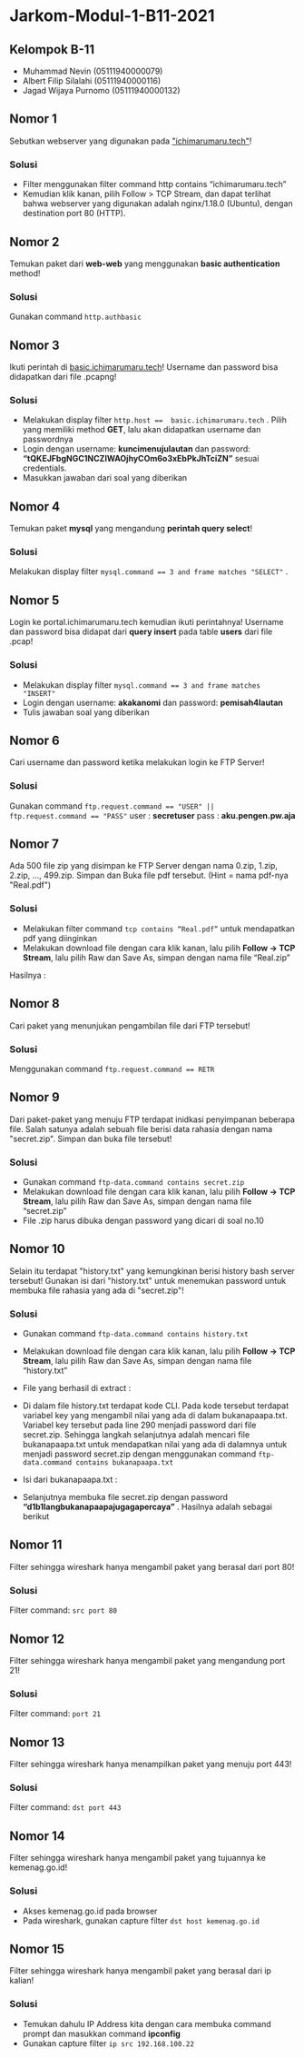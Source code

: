 # Jarkom-Modul-1-B11-2021

## **Kelompok B-11**
- Muhammad Nevin        (05111940000079)
- Albert Filip Silalahi (05111940000116)
- Jagad Wijaya Purnomo	(05111940000132)

## **Nomor 1**
Sebutkan webserver yang digunakan pada <a href='ichimarumaru.tech'>"ichimarumaru.tech"</a>!

### Solusi
- Filter menggunakan filter command http contains “ichimarumaru.tech”
- Kemudian klik kanan, pilih Follow > TCP Stream, dan dapat terlihat bahwa webserver yang digunakan adalah nginx/1.18.0 (Ubuntu), dengan destination port 80 (HTTP).

## **Nomor 2**
Temukan paket dari **web-web** yang menggunakan **basic authentication** method!

### Solusi
Gunakan command ``` http.authbasic ```

## **Nomor 3**
Ikuti perintah di <a href='basic.ichimarumaru.tech'>basic.ichimarumaru.tech</a>! Username dan password bisa didapatkan dari file .pcapng!

### Solusi
- Melakukan display filter ``` http.host ==  basic.ichimarumaru.tech ``` . Pilih yang memiliki method **GET**, lalu akan didapatkan username dan passwordnya
- Login dengan username: **kuncimenujulautan** dan password: **“tQKEJFbgNGC1NCZlWAOjhyCOm6o3xEbPkJhTciZN”** sesuai credentials.
- Masukkan jawaban dari soal yang diberikan


## **Nomor 4**
Temukan paket **mysql** yang mengandung **perintah query select**!

### Solusi
Melakukan display filter ``` mysql.command == 3 and frame matches "SELECT" ``` . 


## **Nomor 5**
Login ke portal.ichimarumaru.tech kemudian ikuti perintahnya! Username dan password bisa didapat dari **query insert** pada table **users** dari file .pcap!

### Solusi
- Melakukan display filter ``` mysql.command == 3 and frame matches "INSERT" ```
- Login dengan username: **akakanomi** dan password: **pemisah4lautan**
- Tulis jawaban soal yang diberikan

## **Nomor 6**
Cari username dan password ketika melakukan login ke FTP Server!

### Solusi
Gunakan command ``` ftp.request.command == "USER" || ftp.request.command == "PASS" ```
user		: **secretuser**
pass		: **aku.pengen.pw.aja**

## **Nomor 7**
Ada 500 file zip yang disimpan ke FTP Server dengan nama 0.zip, 1.zip, 2.zip, ..., 499.zip. Simpan dan Buka file pdf tersebut. (Hint = nama pdf-nya "Real.pdf")

### Solusi
- Melakukan filter command ``` tcp contains “Real.pdf” ``` untuk mendapatkan pdf yang diinginkan
- Melakukan download file dengan cara klik kanan, lalu pilih **Follow -> TCP Stream**, lalu pilih Raw dan Save As, simpan dengan nama file “Real.zip”

Hasilnya :


## **Nomor 8**
Cari paket yang menunjukan pengambilan file dari FTP tersebut!

### Solusi
Menggunakan command ``` ftp.request.command == RETR ```

## **Nomor 9**
Dari paket-paket yang menuju FTP terdapat inidkasi penyimpanan beberapa file. Salah satunya adalah sebuah file berisi data rahasia dengan nama "secret.zip". Simpan dan buka file tersebut!

### Solusi
- Gunakan command ``` ftp-data.command contains secret.zip ```
- Melakukan download file dengan cara klik kanan, lalu pilih **Follow -> TCP Stream**, lalu pilih Raw dan Save As, simpan dengan nama file “secret.zip”
- File .zip harus dibuka dengan password yang dicari di soal no.10

## **Nomor 10**
Selain itu terdapat "history.txt" yang kemungkinan berisi history bash server tersebut! Gunakan isi dari "history.txt" untuk menemukan password untuk membuka file rahasia yang ada di "secret.zip"!

### Solusi
- Gunakan command ``` ftp-data.command contains history.txt ```
- Melakukan download file dengan cara klik kanan, lalu pilih **Follow -> TCP Stream**, lalu pilih Raw dan Save As, simpan dengan nama file “history.txt”
- File yang berhasil di extract :

- Di dalam file history.txt terdapat kode CLI. Pada kode tersebut terdapat variabel key yang mengambil nilai yang ada di dalam bukanapaapa.txt. Variabel key tersebut pada line 290 menjadi password dari file secret.zip. Sehingga langkah selanjutnya adalah mencari file bukanapaapa.txt untuk mendapatkan nilai yang ada di dalamnya untuk menjadi password secret.zip dengan menggunakan command ``` ftp-data.command contains bukanapaapa.txt ```
- Isi dari bukanapaapa.txt :

- Selanjutnya membuka file secret.zip dengan password **“d1b1langbukanapaapajugagapercaya”** . Hasilnya adalah sebagai berikut



## **Nomor 11**
Filter sehingga wireshark hanya mengambil paket yang berasal dari port 80! 

### Solusi
Filter command: ``` src port 80 ```

## **Nomor 12**
Filter sehingga wireshark hanya mengambil paket yang mengandung port 21!

### Solusi
 Filter command: ``` port 21 ```

## **Nomor 13**
Filter sehingga wireshark hanya menampilkan paket yang menuju port 443!

### Solusi
Filter command: ``` dst port 443 ```

## **Nomor 14**
Filter sehingga wireshark hanya mengambil paket yang tujuannya ke kemenag.go.id!

### Solusi
- Akses kemenag.go.id pada browser
- Pada wireshark, gunakan capture filter ``` dst host kemenag.go.id ```


## **Nomor 15**
Filter sehingga wireshark hanya mengambil paket yang berasal dari ip kalian!

### Solusi
- Temukan dahulu IP Address kita dengan cara membuka command prompt dan masukkan command **ipconfig**
- Gunakan capture filter ``` ip src 192.168.100.22 ```
